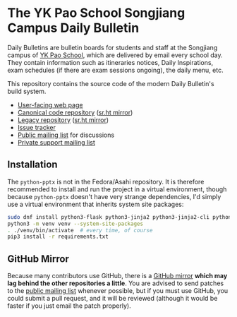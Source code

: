 # The YK Pao School Songjiang Campus Daily Bulletin

Daily Bulletins are bulletin boards for students and staff at the
Songjiang campus of [YK Pao School](https://ykpaoschool.cn), which are
delivered by email every school day. They contain information such as
itineraries notices, Daily Inspirations, exam schedules (if there are
exam sessions ongoing), the daily menu, etc.

This repository contains the source code of the modern Daily Bulletin's
build system.

- [User-facing web page](https://ykps.runxiyu.org/sjdb/)
- [Canonical code repository](https://git.runxiyu.org/ykps/current/sjdb-src.git/)
  ([sr.ht mirror](https://git.sr.ht/~runxiyu/sjdb-src))
- [Legacy repository](https://git.runxiyu.org/ykps/current/sjdb-legacy.git/)
  ([sr.ht mirror](https://git.sr.ht/~runxiyu/sjdb-legacy))
- [Issue tracker](https://todo.sr.ht/~runxiyu/sjdb)
- [Public mailing list](https://lists.sr.ht/~runxiyu/sjdb)
  for discussions
- [Private support mailing list](mailto:sjdb@runxiyu.org)

## Installation
The `python-pptx` is not in the Fedora/Asahi repository. It is therefore recommended to install and run the project in a virtual environment, though because `python-pptx` doesn't have very strange dependencies, I'd simply use a virtual environment that inherits system site packages:

```sh
sudo dnf install python3-flask python3-jinja2 python3-jinja2-cli python3-msal python3-requests
python3 -m venv venv --system-site-packages
. ./venv/bin/activate  # every time, of course
pip3 install -r requirements.txt
```


## GitHub Mirror

Because many contributors use GitHub, there is a
[GitHub mirror](https://github.com/runxiyu/sjdb-src)
**which may lag behind the other repositories a little**.
You are advised to send patches to the
[public mailing list](https://lists.sr.ht/~runxiyu/sjdb)
whenever possible, but if you must use GitHub, you could submit a pull
request, and it will be reviewed (although it would be faster if you
just email the patch properly).
